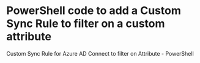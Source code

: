 # PowerShell code to add a Custom Sync Rule to filter on a custom attribute

Custom Sync Rule for Azure AD Connect to filter on Attribute - PowerShell
